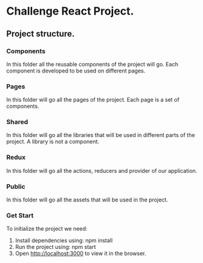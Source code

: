 # Challenge React Project.

## Project structure.

### Components

In this folder all the reusable components of the project will go. Each component is developed to be used on different pages.

### Pages

In this folder will go all the pages of the project. Each page is a set of components.

### Shared

In this folder will go all the libraries that will be used in different parts of the project. A library is not a component.

### Redux

In this folder will go all the actions, reducers and provider of our application.

### Public

In this folder will go all the assets that will be used in the project.

### Get Start 

To initialize the project we need:
1) Install dependencies using: npm install 
2) Run the project using: npm start 
3) Open [http://localhost:3000](http://localhost:3000) to view it in the browser.
